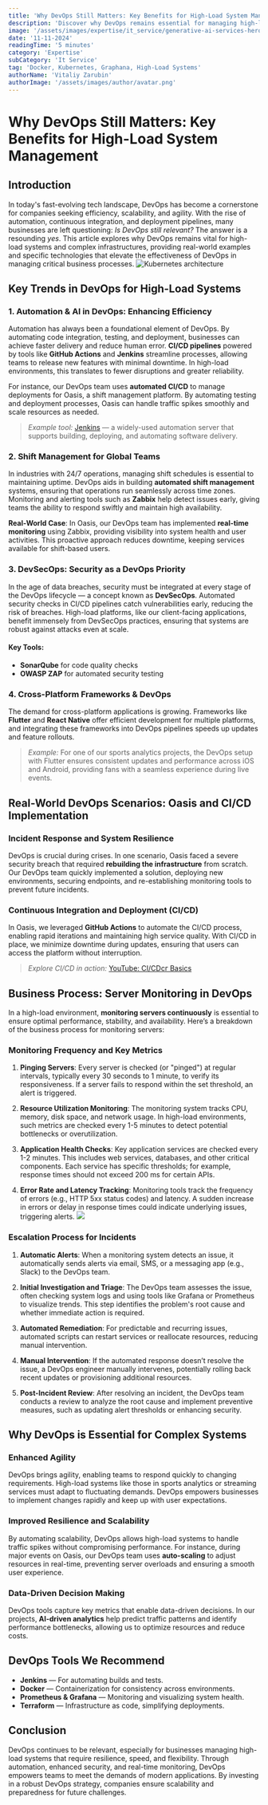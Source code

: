 ```yaml
---
title: 'Why DevOps Still Matters: Key Benefits for High-Load System Management'
description: 'Discover why DevOps remains essential for managing high-load systems and complex infrastructures. Learn about the key benefits of automation, security, and real-time monitoring in DevOps, and how tools like Jenkins, Docker, and Grafana enhance efficiency, scalability, and resilience in critical business environments.'
image: '/assets/images/expertise/it_service/generative-ai-services-hero-banner.webp'
date: '11-11-2024'
readingTime: '5 minutes'
category: 'Expertise'
subCategory: 'It Service'
tag: 'Docker, Kubernetes, Graphana, High-Load Systems'
authorName: 'Vitaliy Zarubin'
authorImage: '/assets/images/author/avatar.png'
---
```


# Why DevOps Still Matters: Key Benefits for High-Load System Management

## Introduction

In today's fast-evolving tech landscape, DevOps has become a cornerstone for companies seeking efficiency, scalability, and agility. With the rise of automation, continuous integration, and deployment pipelines, many businesses are left questioning: *Is DevOps still relevant?* The answer is a resounding *yes*. This article explores why DevOps remains vital for high-load systems and complex infrastructures, providing real-world examples and specific technologies that elevate the effectiveness of DevOps in managing critical business processes.
![Kubernetes architecture](https://imgur.com/OLXaM1W.jpg)
## Key Trends in DevOps for High-Load Systems

### 1. **Automation & AI in DevOps: Enhancing Efficiency**

Automation has always been a foundational element of DevOps. By automating code integration, testing, and deployment, businesses can achieve faster delivery and reduce human error. **CI/CD pipelines** powered by tools like **GitHub Actions** and **Jenkins** streamline processes, allowing teams to release new features with minimal downtime. In high-load environments, this translates to fewer disruptions and greater reliability.

For instance, our DevOps team uses **automated CI/CD** to manage deployments for Oasis, a shift management platform. By automating testing and deployment processes, Oasis can handle traffic spikes smoothly and scale resources as needed.

> *Example tool:* [Jenkins](https://www.jenkins.io/) — a widely-used automation server that supports building, deploying, and automating software delivery.

### 2. **Shift Management for Global Teams**

In industries with 24/7 operations, managing shift schedules is essential to maintaining uptime. DevOps aids in building **automated shift management** systems, ensuring that operations run seamlessly across time zones. Monitoring and alerting tools such as **Zabbix** help detect issues early, giving teams the ability to respond swiftly and maintain high availability.

**Real-World Case**: In Oasis, our DevOps team has implemented **real-time monitoring** using Zabbix, providing visibility into system health and user activities. This proactive approach reduces downtime, keeping services available for shift-based users.

### 3. **DevSecOps: Security as a DevOps Priority**

In the age of data breaches, security must be integrated at every stage of the DevOps lifecycle — a concept known as **DevSecOps**. Automated security checks in CI/CD pipelines catch vulnerabilities early, reducing the risk of breaches. High-load platforms, like our client-facing applications, benefit immensely from DevSecOps practices, ensuring that systems are robust against attacks even at scale.

#### Key Tools:
- **SonarQube** for code quality checks
- **OWASP ZAP** for automated security testing

### 4. **Cross-Platform Frameworks & DevOps**

The demand for cross-platform applications is growing. Frameworks like **Flutter** and **React Native** offer efficient development for multiple platforms, and integrating these frameworks into DevOps pipelines speeds up updates and feature rollouts.

> *Example:* For one of our sports analytics projects, the DevOps setup with Flutter ensures consistent updates and performance across iOS and Android, providing fans with a seamless experience during live events.

## Real-World DevOps Scenarios: Oasis and CI/CD Implementation

### **Incident Response and System Resilience**

DevOps is crucial during crises. In one scenario, Oasis faced a severe security breach that required **rebuilding the infrastructure** from scratch. Our DevOps team quickly implemented a solution, deploying new environments, securing endpoints, and re-establishing monitoring tools to prevent future incidents.

### **Continuous Integration and Deployment (CI/CD)**

In Oasis, we leveraged **GitHub Actions** to automate the CI/CD process, enabling rapid iterations and maintaining high service quality. With CI/CD in place, we minimize downtime during updates, ensuring that users can access the platform without interruption.

> *Explore CI/CD in action:* [YouTube: CI/CDсг Basics](https://www.youtube.com/watch?v=CI-CD_Link)

## Business Process: Server Monitoring in DevOps

In a high-load environment, **monitoring servers continuously** is essential to ensure optimal performance, stability, and availability. Here’s a breakdown of the business process for monitoring servers:

### Monitoring Frequency and Key Metrics

1. **Pinging Servers**: Every server is checked (or "pinged") at regular intervals, typically every 30 seconds to 1 minute, to verify its responsiveness. If a server fails to respond within the set threshold, an alert is triggered.

2. **Resource Utilization Monitoring**: The monitoring system tracks CPU, memory, disk space, and network usage. In high-load environments, such metrics are checked every 1-5 minutes to detect potential bottlenecks or overutilization.

3. **Application Health Checks**: Key application services are checked every 1-2 minutes. This includes web services, databases, and other critical components. Each service has specific thresholds; for example, response times should not exceed 200 ms for certain APIs.

4. **Error Rate and Latency Tracking**: Monitoring tools track the frequency of errors (e.g., HTTP 5xx status codes) and latency. A sudden increase in errors or delay in response times could indicate underlying issues, triggering alerts.
![](https://imgur.com/WGFOKXf.jpg)
### Escalation Process for Incidents

1. **Automatic Alerts**: When a monitoring system detects an issue, it automatically sends alerts via email, SMS, or a messaging app (e.g., Slack) to the DevOps team.
   
2. **Initial Investigation and Triage**: The DevOps team assesses the issue, often checking system logs and using tools like Grafana or Prometheus to visualize trends. This step identifies the problem's root cause and whether immediate action is required.

3. **Automated Remediation**: For predictable and recurring issues, automated scripts can restart services or reallocate resources, reducing manual intervention.

4. **Manual Intervention**: If the automated response doesn’t resolve the issue, a DevOps engineer manually intervenes, potentially rolling back recent updates or provisioning additional resources.

5. **Post-Incident Review**: After resolving an incident, the DevOps team conducts a review to analyze the root cause and implement preventive measures, such as updating alert thresholds or enhancing security.

## Why DevOps is Essential for Complex Systems

### Enhanced Agility

DevOps brings agility, enabling teams to respond quickly to changing requirements. High-load systems like those in sports analytics or streaming services must adapt to fluctuating demands. DevOps empowers businesses to implement changes rapidly and keep up with user expectations.

### Improved Resilience and Scalability

By automating scalability, DevOps allows high-load systems to handle traffic spikes without compromising performance. For instance, during major events on Oasis, our DevOps team uses **auto-scaling** to adjust resources in real-time, preventing server overloads and ensuring a smooth user experience.

### Data-Driven Decision Making

DevOps tools capture key metrics that enable data-driven decisions. In our projects, **AI-driven analytics** help predict traffic patterns and identify performance bottlenecks, allowing us to optimize resources and reduce costs.

## DevOps Tools We Recommend

- **Jenkins** — For automating builds and tests.
- **Docker** — Containerization for consistency across environments.
- **Prometheus & Grafana** — Monitoring and visualizing system health.
- **Terraform** — Infrastructure as code, simplifying deployments.

## Conclusion

DevOps continues to be relevant, especially for businesses managing high-load systems that require resilience, speed, and flexibility. Through automation, enhanced security, and real-time monitoring, DevOps empowers teams to meet the demands of modern applications. By investing in a robust DevOps strategy, companies ensure scalability and preparedness for future challenges.